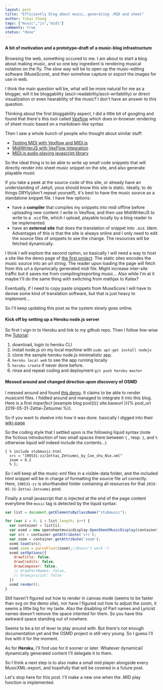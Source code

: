 ```yaml
---
layout: post
title: "Efficiently blog about music, generating .MID and sheet"
author: Tikai Chang
tags: ["music","js","midi"]
comments: true
status: "done"
---
```


#### A bit of motivation and a prototype-draft of a music-blog infrastructure

Browsing the web, something occured to me.
I am about to start a blog about making music, and so one key ingredient is rendering musical notation on the fly.
The slow way will be to open up the music-editing software (MuseScore), and then somehow capture or export the images for use in web.

I think the main question will be, what will be more natural for me as a blogger, will it be bloggability (ascii-readability/ascii-writability) or direct visualization or even hearability of the music? I don't have an answer to this question.

Thinking about the first bloggability aspect, I did a little bit of googling and found that there's this tool called
[Vexflow](http://www.vexflow.com/) which does in-browser rendering of sheet music
based on a markdown-like syntax

Then I saw a whole bunch of people who thought about similar stuff:
- [Testing MIDI with Vexflow and MIDI.js](https://github.com/fyhao/testmidi)
<a name="testmidi"></a>
- [MidiWriterJS with VexFlow Integration](http://grimmdude.com/MidiWriterJS/)
- [MIDI.js audio playing javascript library](https://www.midijs.net/)

So the ideal thing is to be able to write up small code snippets that will
directly render into sheet music snippet on the site, and also generate playable music

If you take a peek at the source code of this site, or already have an
understanding of Jekyll, yous should know this site is static.
Ideally, to do things DRYly(don't repeat yourself), it's best to have
the music source as a standalone snippet file.
I have few options:
- have a **compiler** that compiles my snippets into midi offline before uploading new content: I write in Vexflow, and then use MidiWriterJS to write to a `.mid` file, which I upload, playable locally by a blog reader to be implemented.
- have an **external site** that does the translation of snippet into `.mid`. Idem. Advantages of this is that the site is always online and I only need to edit the source files of snippets to see the change. The resources will be fetched dynamically.

I think I will explore the second option, so basically I will need a way to host
a site like the demo page of [the first project](#testmidi).
The static sites encodes the music source into an url string. The reader upon loading the page will fetch from this url a dynamically generated midi file. Might increase inter-site traffic but it saves me from compiling/exporting music... Also while I'm at it maybe I'll do the same thing with switching from mathjax to Katex?

Eventually, if I need to copy paste snippets from MuseScore I will have to devise some kind of translation software, but that is just heavy to implement...

So I'll keep updating this post as the system slowly goes online.

#### Kick off by setting up a Heroku node.js server

So first I sign in to Heroku and link to my github repo.
Then I follow line-wise the [Tutorial](https://devcenter.heroku.com/articles/getting-started-with-nodejs?singlepage=true):
1. download, login to heroku CLI
2. install node.js on my local machine with `sudo apt-get install nodejs`
3. clone the sample heroku node.js minimalistic app.
4. `heroku local web` to see the app running locally
5. `heroku create` if never done before.
6. rinse and repeat coding and deployment `git push heroku master`

#### Messed around and changed direction upon discovery of OSMD

I messed around and found [this demo](https://opensheetmusicdisplay.github.io/demo/). It claims to be able to render musicxml files. I fiddled around and managed to integrate it into this blog. Here is a first *imperfect* [example blog post]({{ site.baseurl }}{% post_url 2019-05-31-Zettai-Zetsumei %}).

So if you want to dwelve into how it was done. basically I digged into their [wiki-page](https://github.com/opensheetmusicdisplay/opensheetmusicdisplay/wiki)

So the coding style that I settled upon is the following liquid syntax (note the fictious introduction of two small spaces there between `{` , resp. `}`, and `%` otherwise liquid *will* indeed include the contents...)

```
{ % include stubmusic.html
  src = "190531-zz/Zettai_Zetsumei_by_Coe_shu_Nie.xml"
  zoom = 0.2
  % };
```
So I will keep all the music-xml files in a visible-data folder, and the included html snippet will be in charge of formatting the source file url correctly.
Here, `190531-zz` is shorthanded folder containing all resources for that `2019-05-31-Zettai-Zetsumei` post.

Finally a small javascript that is injected at the end of the page content everytime the `music` tag is detected by the liquid syntax:

```javascript
var list = document.getElementsByClassName("stubmusic");

for (var i = 0; i < list.length; i++) {
  var container = list[i];
  var osmd = new opensheetmusicdisplay.OpenSheetMusicDisplay(container);
  var src = container.getAttribute('src');
  var zoom = container.getAttribute('zoom');
  osmd.load(src);
  osmd.zoom = parseFloat(zoom);//Doesn't work :(
  osmd.setOptions({
    drawTitle: false,
    drawCredits: false,
    drawComposer: false,
    // drawPartNames: false,
    // drawLyricist: false
  })
  osmd.render();
}
```

Still haven't figured out how to render in canvas mode (seems to be faster than svg on the demo site), nor have I figured out how to adjust the zoom, it seems a little big for my taste. Also the disabling of Part names and Lyricist names doesn't remove the space intented for them. So you have this awkward space standing out of nowhere.

Seems to be a lot of lever to play around with. But there's not enough documentation yet and the OSMD project is still very young. So I guess I'll live with it for the moment.

As for **Heroku**, I'll find use for it sooner or later. Whatever dynamical/ dynamically generated content I'll delegate it to them.

So I think a next step is to also make a small mid player alongside every MusicXML-export, and hopefully that will be covered in a future post.

Let's stop here for this post. I'll make a new one when the .MID play function is implemented.
